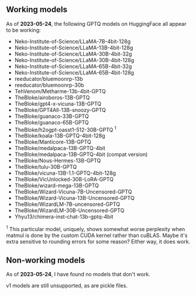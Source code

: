 ## Working models

As of **2023-05-24**, the following GPTQ models on HuggingFace all appear to be working:

- Neko-Institute-of-Science/LLaMA-7B-4bit-128g
- Neko-Institute-of-Science/LLaMA-13B-4bit-128g
- Neko-Institute-of-Science/LLaMA-30B-4bit-32g
- Neko-Institute-of-Science/LLaMA-30B-4bit-128g
- Neko-Institute-of-Science/LLaMA-65B-4bit-32g
- Neko-Institute-of-Science/LLaMA-65B-4bit-128g
- reeducator/bluemoonrp-13b
- reeducator/bluemoonrp-30b
- TehVenom/Metharme-13b-4bit-GPTQ
- TheBloke/airoboros-13B-GPTQ
- TheBloke/gpt4-x-vicuna-13B-GPTQ
- TheBloke/GPT4All-13B-snoozy-GPTQ
- TheBloke/guanaco-33B-GPTQ
- TheBloke/guanaco-65B-GPTQ
- TheBloke/h2ogpt-oasst1-512-30B-GPTQ <sup>1</sup> 
- TheBloke/koala-13B-GPTQ-4bit-128g
- TheBloke/Manticore-13B-GPTQ
- TheBloke/medalpaca-13B-GPTQ-4bit
- TheBloke/medalpaca-13B-GPTQ-4bit (compat version)
- TheBloke/Nous-Hermes-13B-GPTQ
- TheBloke/tulu-30B-GPTQ
- TheBloke/vicuna-13B-1.1-GPTQ-4bit-128g
- TheBloke/VicUnlocked-30B-LoRA-GPTQ
- TheBloke/wizard-mega-13B-GPTQ
- TheBloke/Wizard-Vicuna-7B-Uncensored-GPTQ
- TheBloke/Wizard-Vicuna-13B-Uncensored-GPTQ
- TheBloke/WizardLM-7B-uncensored-GPTQ
- TheBloke/WizardLM-30B-Uncensored-GPTQ
- Yhyu13/chimera-inst-chat-13b-gptq-4bit

<sup>1</sup> This particular model, uniquely, shows somewhat worse perplexity when matmul is done by the custom CUDA 
kernel rather than cuBLAS. Maybe it's extra sensitive to rounding errors for some reason? Either way, it does work.

## Non-working models

As of **2023-05-24**, I have found no models that don't work.

v1 models are still unsupported, as are pickle files.